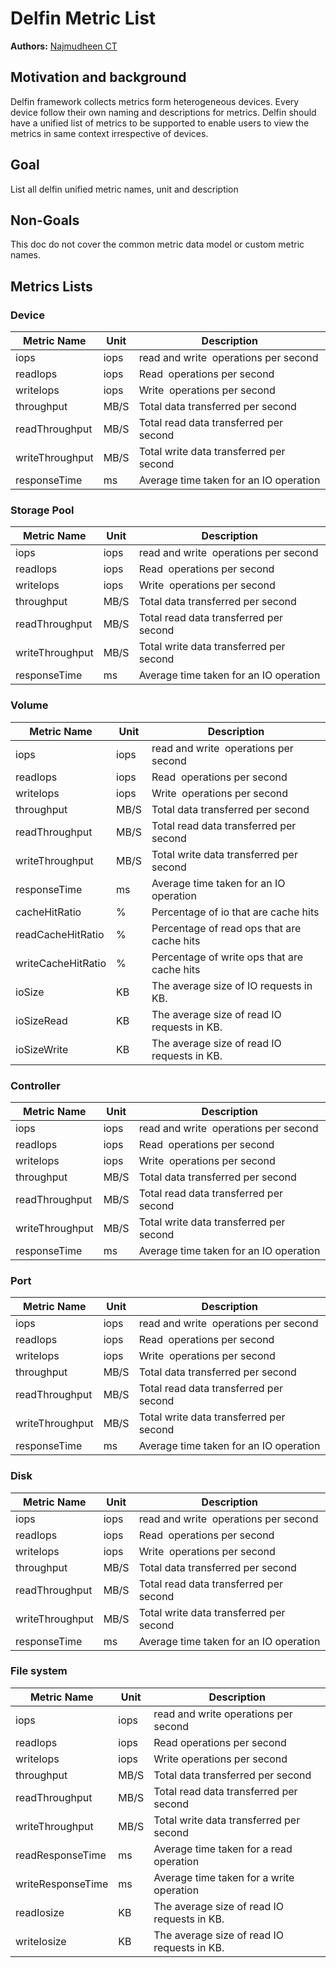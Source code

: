 # Delfin Metric List   

**Authors:** [Najmudheen CT](https://github.com/NajmudheenCT)

## Motivation and background
Delfin framework  collects metrics form heterogeneous devices. Every device follow their own naming and descriptions for metrics. Delfin should have a unified list of metrics to be supported to enable users to view the metrics in same context irrespective of devices.

## Goal
List all delfin unified metric names, unit and description

## Non-Goals
This doc do not cover the common metric data model or custom metric names.
## Metrics Lists
### Device
| Metric Name     | Unit | Description                             |
| --------------- | ---- | --------------------------------------- |
| iops            | iops | read and write  operations per second   |
| readIops        | iops | Read  operations per second             |
| writeIops       | iops | Write  operations per second            |
| throughput      | MB/S | Total data transferred per second       |
| readThroughput  | MB/S | Total read data transferred per second  |
| writeThroughput | MB/S | Total write data transferred per second |
| responseTime    | ms   | Average time taken for an IO operation  |
### Storage Pool
| Metric Name     | Unit | Description                             |
| --------------- | ---- | --------------------------------------- |
| iops            | iops | read and write  operations per second   |
| readIops        | iops | Read  operations per second             |
| writeIops       | iops | Write  operations per second            |
| throughput      | MB/S | Total data transferred per second       |
| readThroughput  | MB/S | Total read data transferred per second  |
| writeThroughput | MB/S | Total write data transferred per second |
| responseTime    | ms   | Average time taken for an IO operation  |

### Volume
| Metric Name        | Unit | Description                                 |
| ------------------ | ---- | ------------------------------------------- |
| iops               | iops | read and write  operations per second       |
| readIops           | iops | Read  operations per second                 |
| writeIops          | iops | Write  operations per second                |
| throughput         | MB/S | Total data transferred per second           |
| readThroughput     | MB/S | Total read data transferred per second      |
| writeThroughput    | MB/S | Total write data transferred per second     |
| responseTime       | ms   | Average time taken for an IO operation      |
| cacheHitRatio      | %    | Percentage of io that are cache hits        |
| readCacheHitRatio  | %    | Percentage of read ops that are cache hits  |
| writeCacheHitRatio | %    | Percentage of write ops that are cache hits |
| ioSize             | KB   | The average size of IO requests in KB.      |
| ioSizeRead         | KB   | The average size of read IO requests in KB. |
| ioSizeWrite        | KB   | The average size of read IO requests in KB. |

### Controller

| Metric Name     | Unit | Description                             |
| --------------- | ---- | --------------------------------------- |
| iops            | iops | read and write  operations per second   |
| readIops        | iops | Read  operations per second             |
| writeIops       | iops | Write  operations per second            |
| throughput      | MB/S | Total data transferred per second       |
| readThroughput  | MB/S | Total read data transferred per second  |
| writeThroughput | MB/S | Total write data transferred per second |
| responseTime    | ms   | Average time taken for an IO operation  |
### Port

| Metric Name     | Unit | Description                             |
| --------------- | ---- | --------------------------------------- |
| iops            | iops | read and write  operations per second   |
| readIops        | iops | Read  operations per second             |
| writeIops       | iops | Write  operations per second            |
| throughput      | MB/S | Total data transferred per second       |
| readThroughput  | MB/S | Total read data transferred per second  |
| writeThroughput | MB/S | Total write data transferred per second |
| responseTime    | ms   | Average time taken for an IO operation  |
### Disk

| Metric Name     | Unit | Description                             |
| --------------- | ---- | --------------------------------------- |
| iops            | iops | read and write  operations per second   |
| readIops        | iops | Read  operations per second             |
| writeIops       | iops | Write  operations per second            |
| throughput      | MB/S | Total data transferred per second       |
| readThroughput  | MB/S | Total read data transferred per second  |
| writeThroughput | MB/S | Total write data transferred per second |
| responseTime    | ms   | Average time taken for an IO operation  |


### File system

| Metric Name       | Unit  | Description                                 |
|-------------------|-------|---------------------------------------------|
| iops              | iops  | read and write  operations per second       |
| readIops          | iops  | Read  operations per second                 |
| writeIops         | iops  | Write  operations per second                |
| throughput        | MB/S  | Total data transferred per second           |
| readThroughput    | MB/S  | Total read data transferred per second      |
| writeThroughput   | MB/S  | Total write data transferred per second     |
| readResponseTime  | ms    | Average time taken for a read  operation    |
| writeResponseTime | ms    | Average time taken for a write  operation   |
| readIosize        | KB    | The average size of read IO requests in KB. |
| writeIosize       | KB    | The average size of read IO requests in KB. |